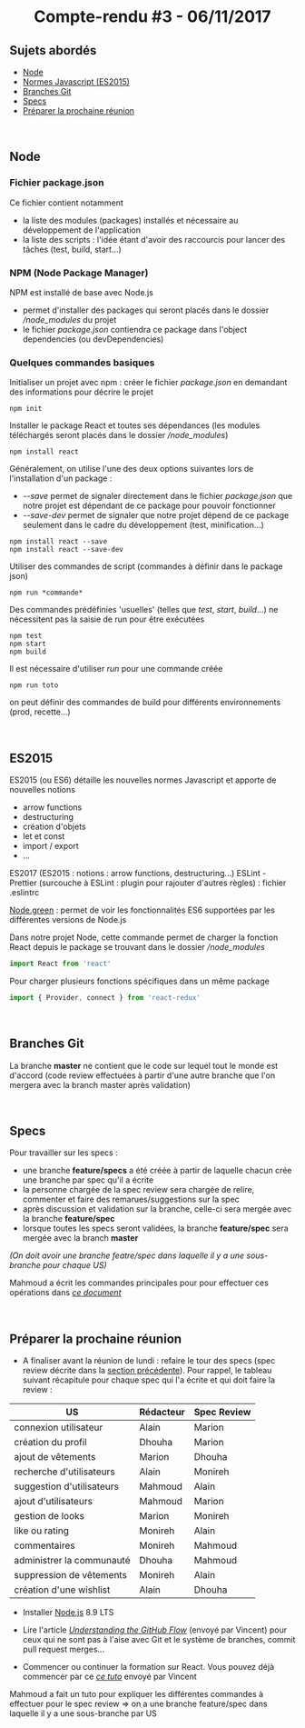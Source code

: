 <center><h1>Compte-rendu #3 - 06/11/2017</h1></center>


## Sujets abordés

* [Node](#node)
* [Normes Javascript (ES2015)](#es2015)
* [Branches Git](#branches-git)
* [Specs](#specs)
* [Préparer la prochaine réunion](#préparer-la-prochaine-réunion)

<br>

## Node

### Fichier package.json
Ce fichier contient notamment
* la liste des modules (packages) installés et nécessaire au développement de l'application
* la liste des scripts : l'idée étant d'avoir des raccourcis pour lancer des tâches (test, build, start...)

### NPM (Node Package Manager)
NPM est installé de base avec Node.js
* permet d'installer des packages qui seront placés dans le dossier */node_modules* du projet
* le fichier *package.json* contiendra ce package dans l'object dependencies (ou devDependencies)

### Quelques commandes basiques
Initialiser un projet avec npm : créer le fichier *package.json* en demandant des informations pour décrire le projet 
```
npm init
```

Installer le package React et toutes ses dépendances (les modules téléchargés seront placés dans le dossier */node_modules*)
```
npm install react
```
Généralement, on utilise l'une des deux options suivantes lors de l'installation d'un package :
* *--save* permet de signaler directement dans le fichier *package.json* que notre projet est dépendant de ce package pour pouvoir fonctionner
* *--save-dev* permet de signaler que notre projet dépend de ce package seulement dans le cadre du développement (test, minification...)
```
npm install react --save
npm install react --save-dev
```

Utiliser des commandes de script (commandes à définir dans le package json)
```
npm run *commande*
```
Des commandes prédéfinies 'usuelles' (telles que *test*, *start*, *build*...) ne nécessitent pas la saisie de run pour être exécutées 
```
npm test
npm start
npm build
```
Il est nécessaire d'utiliser *run* pour une commande créée
```
npm run toto
```

on peut définir des commandes de build pour différents environnements (prod, recette...)

<br>

## ES2015

ES2015 (ou ES6) détaille les nouvelles normes Javascript et apporte de nouvelles notions
* arrow functions
* destructuring
* création d'objets
* let et const
* import / export
* ...


ES2017 (ES2015 : notions : arrow functions, destructuring...)
ESLint - Prettier (surcouche à ESLint : plugin pour rajouter d'autres règles) : fichier .eslintrc

[Node.green](http://node.green) : permet de voir les fonctionnalités ES6 supportées par les différentes versions de Node.js

Dans notre projet Node, cette commande permet de charger la fonction React depuis le package se trouvant dans le dossier */node_modules*
```javascript
import React from 'react'
```
Pour charger plusieurs fonctions spécifiques dans un même package
```js
import { Provider, connect } from 'react-redux'
```

<br>

## Branches Git

La branche **master** ne contient que le code sur lequel tout le monde est d'accord (code review effectuées à partir d'une autre branche que l'on mergera avec la branch master après validation)

<br>

## Specs

Pour travailler sur les specs :
* une branche **feature/specs** a été créée à partir de laquelle chacun crée une branche par spec qu'il a écrite
* la personne chargée de la spec review sera chargée de relire, commenter et faire des remarues/suggestions sur la spec
* après discussion et validation sur la branche, celle-ci sera mergée avec la branche **feature/spec**
* lorsque toutes les specs seront validées, la branche **feature/spec** sera mergée avec la branch **master**

*(On doit avoir une branche featre/spec dans laquelle il y a une sous-branche pour chaque US)*

Mahmoud a écrit les commandes principales pour pour effectuer ces opérations dans *[ce document](/Specs/README.md)*

<br>

## Préparer la prochaine réunion

* A finaliser avant la réunion de lundi : refaire le tour des specs (spec review décrite dans la [section précédente](#specs)). Pour rappel, le tableau suivant récapitule pour chaque spec qui l'a écrite et qui doit faire la review :

| US                        	| Rédacteur        	| Spec Review 	|
|-------------------------------|-------------------|---------------|
| connexion utilisateur     	| Alain         	| Marion      	|
| création du profil        	| Dhouha        	| Marion      	|
| ajout de vêtements        	| Marion           	| Dhouha      	|
| recherche d'utilisateurs  	| Alain         	| Monireh     	|
| suggestion d'utilisateurs 	| Mahmoud          	| Alain       	|
| ajout d'utilisateurs      	| Mahmoud          	| Marion      	|
| gestion de looks          	| Marion           	| Monireh     	|
| like ou rating            	| Monireh          	| Alain       	|
| commentaires              	| Monireh          	| Mahmoud     	|
| administrer la communauté 	| Dhouha        	| Mahmoud     	|
| suppression de vêtements  	| Monireh          	| Alain       	|
| création d'une wishlist   	| Alain            	| Dhouha      	|

* Installer [Node.js](https://nodejs.org) 8.9 LTS 

* Lire l'article *[Understanding the GitHub Flow](https://guides.github.com/introduction/flow/)* (envoyé par Vincent) pour ceux qui ne sont pas à l'aise avec Git et le système de branches, commit pull request merges...

* Commencer ou continuer la formation sur React. Vous pouvez déjà commencer par ce *[ce tuto](http://buildwithreact.com/tutorial)* envoyé par Vincent


Mahmoud a fait un tuto pour expliquer les différentes commandes à effectuer pour le spec review
=> on a une branche feature/spec dans laquelle il y a une sous-branche par US

